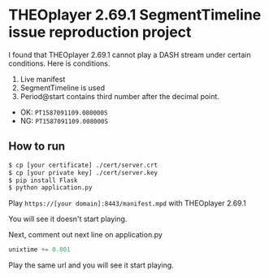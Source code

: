 # THEOplayer 2.69.1 SegmentTimeline issue reproduction project

I found that THEOplayer 2.69.1 cannot play a DASH stream under certain conditions.
Here is conditions.
1. Live manifest
2. SegmentTimeline is used
3. Period@start contains third number after the decimal point.
  + OK: `PT1587091109.080000S`
  + NG: `PT1587091109.008000S`

## How to run

```sh
$ cp [your certificate] ./cert/server.crt
$ cp [your private key] ./cert/server.key
$ pip install Flask
$ python application.py
```

Play `https://[your domain]:8443/manifest.mpd` with THEOplayer 2.69.1

You will see it doesn't start playing.

Next, comment out next line on application.py

```application.py
unixtime += 0.001
```

Play the same url and you will see it start playing.
